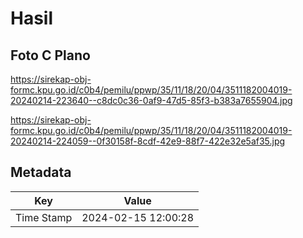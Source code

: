 # Hasil

## Foto C Plano

https://sirekap-obj-formc.kpu.go.id/c0b4/pemilu/ppwp/35/11/18/20/04/3511182004019-20240214-223640--c8dc0c36-0af9-47d5-85f3-b383a7655904.jpg

https://sirekap-obj-formc.kpu.go.id/c0b4/pemilu/ppwp/35/11/18/20/04/3511182004019-20240214-224059--0f30158f-8cdf-42e9-88f7-422e32e5af35.jpg


## Metadata

| Key        | Value               |
| ---------- | ------------------- |
| Time Stamp | 2024-02-15 12:00:28 |



